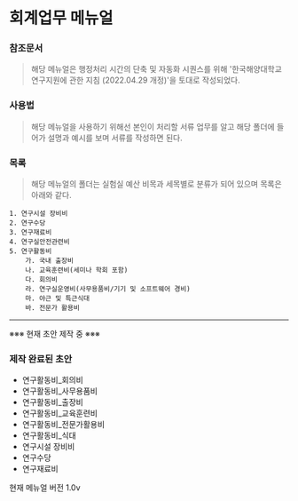 # 회계업무 메뉴얼

### 참조문서
> 해당 메뉴얼은 행정처리 시간의 단축 및 자동화 시퀀스를 위해 '한국해양대학교 연구지원에 관한 지침 (2022.04.29 개정)'을 토대로 작성되었다.

### 사용법
> 해당 메뉴얼을 사용하기 위해선 본인이 처리할 서류 업무를 알고 해당 폴더에 들어가 설명과 예시를 보며 서류를 작성하면 된다.

### 목록
> 해당 메뉴얼의 폴더는 실험실 예산 비목과 세목별로 분류가 되어 있으며 목록은 아래와 같다.

    1. 연구시설 장비비
    2. 연구수당
    3. 연구재료비
    4. 연구실안전관련비
    5. 연구활동비
        가. 국내 출장비
        나. 교육훈련비(세미나 학회 포함)
        다. 회의비
        라. 연구실운영비(사무용품비/기기 및 소프트웨어 경비)
        마. 야근 및 특근식대
        바. 전문가 활용비
        
        
<hr/>

※※※ 현재 초안 제작 중  ※※※
### 제작 완료된 초안

+ 연구활동비_회의비
+ 연구활동비_사무용품비
+ 연구활동비_출장비
+ 연구활동비_교육훈련비
+ 연구활동비_전문가활용비
+ 연구활동비_식대
+ 연구시설 장비비
+ 연구수당
+ 연구재료비


현재 메뉴얼 버전 1.0v
